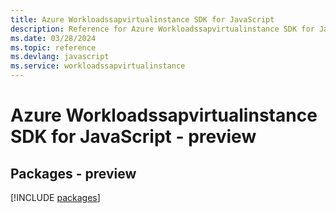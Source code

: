 ```yaml
---
title: Azure Workloadssapvirtualinstance SDK for JavaScript
description: Reference for Azure Workloadssapvirtualinstance SDK for JavaScript
ms.date: 03/28/2024
ms.topic: reference
ms.devlang: javascript
ms.service: workloadssapvirtualinstance
---
```

# Azure Workloadssapvirtualinstance SDK for JavaScript - preview
## Packages - preview
[!INCLUDE [packages](workloadssapvirtualinstance-index.md)]